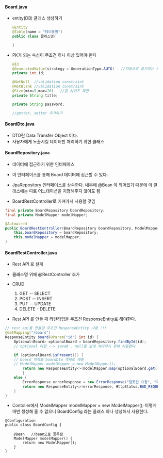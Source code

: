 

#### Board.java

- entity(DB) 클래스 생성하기

  ```java
  @Entity
  @Table(name = "테이블명")
  public class 클래스명{
  
  }
  ```

  

- PK가 되는 속성이 무조건 하나 이상 있어야 한다

  ```java
  @Id
  @GeneratedValue(strategy = GenerationType.AUTO)	//자동으로 증가하는 키 
  private int id;
  
  @NotNull	//validation constraint
  @NotBlank	//validation constraint
  @Size(min=5,max=20)	//값 사이즈 제한 
  private String title;
  
  private String password;
  
  //getter, setter 추가하기
  ```

  

#### BoardDto.java

- DTO란 Data Transfer Object 이다.
- 사용자에게 노출시킬 데이터만 처리하기 위한 클래스 



#### BoardRepository.java

- 데이터에 접근하기 위한 인터페이스
- 이 인터페이스를 통해 Board 데이터에 접근할 수 있다.
- JpaRepository  인터페이스를 상속한다.  내부에 @Bean 이 되어있기 때문에 이 클래스에는 따로 어노테이션을 지정해주지 않아도 됨

- BoardRestController로 가져가서 사용할 것임 

```java
final private BoardRepository boardRepository;
final private ModelMapper modelMapper;

@Autowired
public BoardRestController(BoardRepository boardRepository, ModelMapper modelMapper) {
	this.boardRepository = boardRepository;
	this.modelMapper = modelMapper;
}
```

 

#### BoardRestController.java

- Rest API 로 설계
- 클래스명 위에 @RestController 추가



- CRUD
  1. GET -- SELECT
  2. POST -- INSERT 
  3. PUT -- UPDATE
  4. DELETE - DELETE



- Rest API 를 만들 때 리턴타입을 무조건 ResponseEntity로 해야한다.

```java
// rest api를 만들땐 무조건 ResponseEntity 사용 !!!
@GetMapping("/board")
ResponseEntity board(@Param("id") int id) {
	Optional<Board> optionalBoard = boardRepository.findById(id); 
    // optional 타입 --> java8 , null를 쉽게 처리하기 위해 사용한다.

	if (optionalBoard.isPresent()) {
	// board 객체를 boardDto 객체로 매핑
	// ModelMapper modelMapper = new ModelMapper();
		return new ResponseEntity<>(modelMapper.map(optionalBoard.get(), BoardDto.class), HttpStatus.OK);
		} 
    else {
		ErrorResponse errorResponse = new ErrorResponse("잘못된 요청", "데이터가 없습니다.");
		return new ResponseEntity<>(errorResponse, HttpStatus.BAD_REQUEST);
	}
}
```





- Contoller에서 ModelMapper modelMapper = new ModelMapper(); 이렇게 매번 생성해 줄 수 없으니 BoardConfig 라는 클래스 하나 생성해서 사용한다.

```
@Configuration
public class BoardConfig {
	
	@Bean	//bean으로 등록됨 
	ModelMapper modelMapper() {
		return new ModelMapper();
	}
}
```

